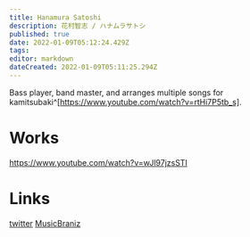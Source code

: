 ```yaml
---
title: Hanamura Satoshi
description: 花村智志 / ハナムラサトシ
published: true
date: 2022-01-09T05:12:24.429Z
tags: 
editor: markdown
dateCreated: 2022-01-09T05:11:25.294Z
---
```


Bass player, band master, and arranges multiple songs for kamitsubaki^[https://www.youtube.com/watch?v=rtHi7P5tb_s].

# Works

https://www.youtube.com/watch?v=wJl97jzsSTI

# Links
[twitter](https://twitter.com/hanamura_sts)
[MusicBraniz](https://musicbrainz.org/artist/38be044a-82a5-45f9-a259-1a80365ee762/events)